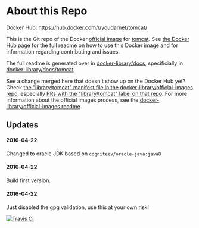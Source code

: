 # About this Repo

Docker Hub: https://hub.docker.com/r/youdarnet/tomcat/

This is the Git repo of the Docker [official image](https://docs.docker.com/docker-hub/official_repos/) for [tomcat](https://registry.hub.docker.com/_/tomcat/). See [the Docker Hub page](https://registry.hub.docker.com/_/tomcat/) for the full readme on how to use this Docker image and for information regarding contributing and issues.

The full readme is generated over in [docker-library/docs](https://github.com/docker-library/docs), specificially in [docker-library/docs/tomcat](https://github.com/docker-library/docs/tree/master/tomcat).

See a change merged here that doesn't show up on the Docker Hub yet? Check [the "library/tomcat" manifest file in the docker-library/official-images repo](https://github.com/docker-library/official-images/blob/master/library/tomcat), especially [PRs with the "library/tomcat" label on that repo](https://github.com/docker-library/official-images/labels/library%2Ftomcat). For more information about the official images process, see the [docker-library/official-images readme](https://github.com/docker-library/official-images/blob/master/README.md).

## Updates

#### 2016-04-22

Changed to oracle JDK based on `cogniteev/oracle-java:java8`

#### 2016-04-22

Build first version.

#### 2016-04-22

Just disabled the gpg validation, use this at your own risk!

[![Travis CI](https://img.shields.io/travis/docker-library/tomcat/master.svg)](https://travis-ci.org/docker-library/tomcat/branches)

<!-- THIS FILE IS GENERATED BY https://github.com/docker-library/docs/blob/master/generate-repo-stub-readme.sh -->
